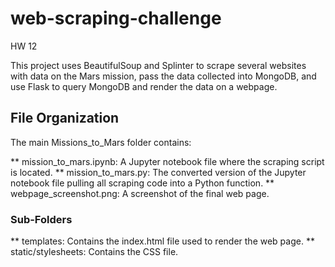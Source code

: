 # web-scraping-challenge
HW 12

This project uses BeautifulSoup and Splinter to scrape several websites with data on the Mars mission, pass the data collected into MongoDB, and use Flask to query MongoDB and render the data on a webpage.

## File Organization

The main Missions_to_Mars folder contains:

** mission_to_mars.ipynb: A Jupyter notebook file where the scraping script is located.
** mission_to_mars.py: The converted version of the Jupyter notebook file pulling all scraping code into a Python function.
** webpage_screenshot.png: A screenshot of the final web page.

### Sub-Folders

** templates: Contains the index.html file used to render the web page.
** static/stylesheets: Contains the CSS file.
